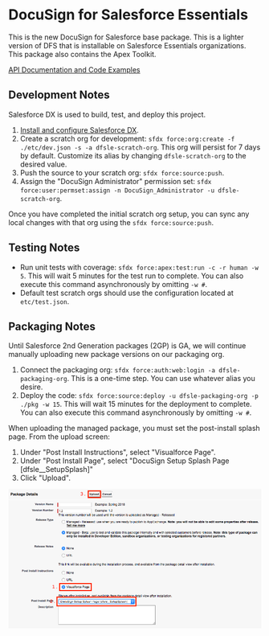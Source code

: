 # DocuSign for Salesforce Essentials

This is the new DocuSign for Salesforce base package. This is a lighter version of DFS that is installable on Salesforce Essentials organizations. This package also contains the Apex Toolkit.

[API Documentation and Code Examples](https://developers.docusign.com/salesforce/)

## Development Notes
Salesforce DX is used to build, test, and deploy this project.
1. [Install and configure Salesforce DX](./doc/sfdx.md).
1. Create a scratch org for development: `sfdx force:org:create -f ./etc/dev.json -s -a dfsle-scratch-org`. This org will persist for 7 days by default. Customize its alias by changing `dfsle-scratch-org` to the desired value.
1. Push the source to your scratch org: `sfdx force:source:push`.
1. Assign the "DocuSign Administrator" permission set: `sfdx force:user:permset:assign -n DocuSign_Administrator -u dfsle-scratch-org`.

Once you have completed the initial scratch org setup, you can sync any local changes with that org using the `sfdx force:source:push`.

## Testing Notes
- Run unit tests with coverage: `sfdx force:apex:test:run -c -r human -w 5`. This will wait 5 minutes for the test run to complete. You can also execute this command asynchronously by omitting `-w #`.
- Default test scratch orgs should use the configuration located at `etc/test.json`.

## Packaging Notes
Until Salesforce 2nd Generation packages (2GP) is GA, we will continue manually uploading new package versions on our packaging org.
1. Connect the packaging org: `sfdx force:auth:web:login -a dfsle-packaging-org`. This is a one-time step. You can use whatever alias you desire.
1. Deploy the code: `sfdx force:source:deploy -u dfsle-packaging-org -p ./pkg -w 15`. This will wait 15 minutes for the deployment to complete. You can also execute this command asynchronously by omitting `-w #`.

When uploading the managed package, you must set the post-install splash page. From the upload screen:

1. Under "Post Install Instructions", select "Visualforce Page".
1. Under "Post Install Page", select "DocuSign Setup Splash Page [dfsle__SetupSplash]"
1. Click "Upload".

![Package Upload](./img/package_upload.png)
